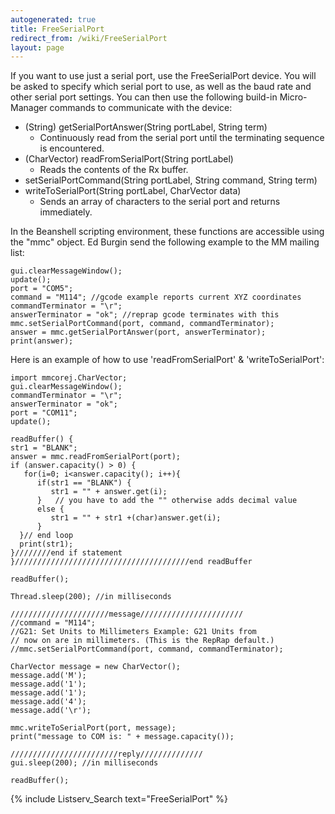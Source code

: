 ```yaml
---
autogenerated: true
title: FreeSerialPort
redirect_from: /wiki/FreeSerialPort
layout: page
---
```


If you want to use just a serial port, use the FreeSerialPort device.
You will be asked to specify which serial port to use, as well as the
baud rate and other serial port settings. You can then use the following
build-in Micro-Manager commands to communicate with the device:

-   (String) getSerialPortAnswer(String portLabel, String term)
    -   Continuously read from the serial port until the terminating
        sequence is encountered.
-   (CharVector) readFromSerialPort(String portLabel)
    -   Reads the contents of the Rx buffer.
-   setSerialPortCommand(String portLabel, String command, String term)
-   writeToSerialPort(String portLabel, CharVector data)
    -   Sends an array of characters to the serial port and returns
        immediately.

In the Beanshell scripting environment, these functions are accessible
using the "mmc" object. Ed Burgin send the following example to the MM
mailing list:

```
gui.clearMessageWindow();
update();
port = "COM5"; 
command = "M114"; //gcode example reports current XYZ coordinates
commandTerminator = "\r"; 
answerTerminator = "ok"; //reprap gcode terminates with this
mmc.setSerialPortCommand(port, command, commandTerminator); 
answer = mmc.getSerialPortAnswer(port, answerTerminator); 
print(answer);
```

Here is an example of how to use 'readFromSerialPort' &
'writeToSerialPort':

```
import mmcorej.CharVector; 
gui.clearMessageWindow();
commandTerminator = "\r"; 
answerTerminator = "ok"; 
port = "COM11";
update();

readBuffer() {
str1 = "BLANK";
answer = mmc.readFromSerialPort(port);
if (answer.capacity() > 0) {
   for(i=0; i<answer.capacity(); i++){
      if(str1 == "BLANK") {
         str1 = "" + answer.get(i);
      }   // you have to add the "" otherwise adds decimal value
      else {
         str1 = "" + str1 +(char)answer.get(i);
      }
  }// end loop
  print(str1);
}////////end if statement
}///////////////////////////////////////end readBuffer

readBuffer();

Thread.sleep(200); //in milliseconds

//////////////////////message///////////////////////
//command = "M114";  
//G21: Set Units to Millimeters Example: G21 Units from  
// now on are in millimeters. (This is the RepRap default.)
//mmc.setSerialPortCommand(port, command, commandTerminator); 

CharVector message = new CharVector(); 
message.add('M'); 
message.add('1'); 
message.add('1'); 
message.add('4'); 
message.add('\r');  

mmc.writeToSerialPort(port, message);
print("message to COM is: " + message.capacity());

////////////////////////reply//////////////
gui.sleep(200); //in milliseconds

readBuffer();
```

{% include Listserv_Search text="FreeSerialPort" %}

